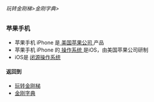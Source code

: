 ###### 玩转金刚梯>金刚字典>
### 苹果手机
- 苹果手机 iPhone 是[ 美国苹果公司 ](https://www.google.com/search?sxsrf=ACYBGNR3yn0W5JFP7QBmUYUXtcxfJEYnfg%3A1578980096403&source=hp&ei=AFMdXtPUFpHQ9APDsZ9A&q=%E8%8B%B9%E6%9E%9C%E5%85%AC%E5%8F%B8&oq=%E8%8B%B9%E6%9E%9C%E5%85%AC%E5%8F%B8&gs_l=mobile-gws-wiz-hp.3..0l8.5969.13153..14739...1.0..0.728.2567.2-2j4j6-1......0....1.......8..35i362i39.fw4JU047E7Y)产品
- 苹果手机 iPhone 的[ 操作系统 ](https://github.com/a2zitpro/web/blob/master/LadderFree/kkDictionary/OS.md)是iOS，由美国苹果公司研制
- iOS是 [ 闭源操作系统 ](https://github.com/a2zitpro/web/blob/master/LadderFree/kkDictionary/OS_ClosedSourceOS.md)

#### 返回到
- [玩转金刚梯](https://github.com/a2zitpro/web/blob/master/LadderFree/A.md)
- [金刚字典](https://github.com/a2zitpro/web/blob/master/LadderFree/kkDictionary/KKDictionary.md)



